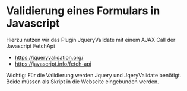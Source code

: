 # Validierung eines Formulars in Javascript

Hierzu nutzen wir das Plugin JqueryValidate mit einem AJAX Call der Javascript FetchApi
- https://jqueryvalidation.org/
- https://javascript.info/fetch-api

Wichtig: Für die Validierung werden Jquery und JqeryValidate benötigt. Beide müssen als Skript in die Webseite eingebunden werden.
